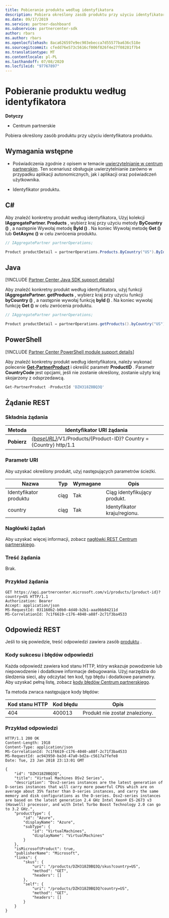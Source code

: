 ```yaml
---
title: Pobieranie produktu według identyfikatora
description: Pobiera określony zasób produktu przy użyciu identyfikatora produktu.
ms.date: 09/17/2019
ms.service: partner-dashboard
ms.subservice: partnercenter-sdk
author: rbars
ms.author: rbars
ms.openlocfilehash: 8aca626597e9ec903ebecca7d55577ba636c518e
ms.sourcegitcommit: cfedd76e573c5616cf006f826f4e27f08281f7b4
ms.translationtype: MT
ms.contentlocale: pl-PL
ms.lasthandoff: 07/08/2020
ms.locfileid: "97767897"
---
```

# <a name="get-a-product-by-id"></a>Pobieranie produktu według identyfikatora

**Dotyczy**

- Centrum partnerskie

Pobiera określony zasób produktu przy użyciu identyfikatora produktu.

## <a name="prerequisites"></a>Wymagania wstępne

- Poświadczenia zgodnie z opisem w temacie [uwierzytelnianie w centrum partnerskim](partner-center-authentication.md). Ten scenariusz obsługuje uwierzytelnianie zarówno w przypadku aplikacji autonomicznych, jak i aplikacji oraz poświadczeń użytkownika.

- Identyfikator produktu.

## <a name="c"></a>C\#

Aby znaleźć konkretny produkt według identyfikatora, Użyj kolekcji **IAggregatePartner. Products** , wybierz kraj przy użyciu metody **ByCountry ()** , a następnie Wywołaj metodę **ById ()** . Na koniec Wywołaj metodę **Get ()** lub **GetAsync ()** w celu zwrócenia produktu.

```csharp
// IAggregatePartner partnerOperations;

Product productDetail = partnerOperations.Products.ByCountry("US").ById("DZH318Z0BQ3Q").Get();
```

## <a name="java"></a>Java

[!INCLUDE [Partner Center Java SDK support details](<../includes/java-sdk-support.md>)]

Aby znaleźć konkretny produkt według identyfikatora, użyj funkcji **IAggregatePartner. getProducts** , wybierz kraj przy użyciu funkcji **byCountry ()** , a następnie wywołaj funkcję **byId ()** . Na koniec wywołaj funkcję **Get ()** w celu zwrócenia produktu.

```java
// IAggregatePartner partnerOperations;

Product productDetail = partnerOperations.getProducts().byCountry("US").byId("DZH318Z0BQ3Q").get();
```

## <a name="powershell"></a>PowerShell

[!INCLUDE [Partner Center PowerShell module support details](<../includes/powershell-module-support.md>)]

Aby znaleźć konkretny produkt według identyfikatora, należy wykonać polecenie [**Get-PartnerProduct**](https://github.com/Microsoft/Partner-Center-PowerShell/blob/master/docs/help/Get-PartnerProduct.md) i określić parametr **ProductID** . Parametr **CountryCode** jest opcjami, jeśli nie zostanie określony, zostanie użyty kraj skojarzony z odsprzedawcą.

```powershell
Get-PartnerProduct -ProductId 'DZH318Z0BQ3Q'
```

## <a name="rest-request"></a>Żądanie REST

### <a name="request-syntax"></a>Składnia żądania

| Metoda  | Identyfikator URI żądania                                                                                   |
|---------|-----------------------------------------------------------------------------------------------|
| **Pobierz** | [*{baseURL}*](partner-center-rest-urls.md)/V1/Products/{Product-ID}? Country = {Country} http/1.1  |

### <a name="uri-parameter"></a>Parametr URI

Aby uzyskać określony produkt, użyj następujących parametrów ścieżki.

| Nazwa                   | Typ     | Wymagane | Opis                                                     |
|------------------------|----------|----------|-----------------------------------------------------------------|
| Identyfikator produktu             | ciąg   | Tak      | Ciąg identyfikujący produkt.                           |
| country                | ciąg   | Tak      | Identyfikator kraju/regionu.                                            |

### <a name="request-headers"></a>Nagłówki żądań

Aby uzyskać więcej informacji, zobacz [nagłówki REST Centrum partnerskiego](headers.md).

### <a name="request-body"></a>Treść żądania

Brak.

### <a name="request-example"></a>Przykład żądania

```http
GET https://api.partnercenter.microsoft.com/v1/products/{product-id}?country=US HTTP/1.1
Authorization: Bearer
Accept: application/json
MS-RequestId: 031160b2-b0b0-4d40-b2b1-aaa9bb84211d
MS-CorrelationId: 7c1f6619-c176-4040-a88f-2c71f3ba4533
```

## <a name="rest-response"></a>Odpowiedź REST

Jeśli to się powiedzie, treść odpowiedzi zawiera zasób [produktu](product-resources.md#product) .

### <a name="response-success-and-error-codes"></a>Kody sukcesu i błędów odpowiedzi

Każda odpowiedź zawiera kod stanu HTTP, który wskazuje powodzenie lub niepowodzenie i dodatkowe informacje debugowania. Użyj narzędzia do śledzenia sieci, aby odczytać ten kod, typ błędu i dodatkowe parametry. Aby uzyskać pełną listę, zobacz [kody błędów Centrum partnerskiego](error-codes.md).

Ta metoda zwraca następujące kody błędów:

| Kod stanu HTTP     | Kod błędu   | Opis                                                                |
|----------------------|--------------|----------------------------------------------------------------------------|
| 404                  | 400013       | Produkt nie został znaleziony.                                                     |

### <a name="response-example"></a>Przykład odpowiedzi

```http
HTTP/1.1 200 OK
Content-Length: 1918
Content-Type: application/json
MS-CorrelationId: 7c1f6619-c176-4040-a88f-2c71f3ba4533
MS-RequestId: ac943950-ba3d-47a0-bd2a-c5617a7fefe8
Date: Tue, 23 Jan 2018 23:13:01 GMT

{
    "id": "DZH318Z0BQ3Q",
    "title": "Virtual Machines DSv2 Series",
    "description": "Dsv2-series instances are the latest generation of D-series instances that will carry more powerful CPUs which are on average about 35% faster than D-series instances, and carry the same memory and disk configurations as the D-series. Dsv2-series instances are based on the latest generation 2.4 GHz Intel Xeon® E5-2673 v3 (Haswell) processor, and with Intel Turbo Boost Technology 2.0 can go to 3.2 GHz.",
    "productType": {
        "id": "Azure",
        "displayName": "Azure",
        "subType": {
            "id": "VirtualMachines",
            "displayName": "VirtualMachines"
        }
    },
    "isMicrosoftProduct": true,
    "publisherName": "Microsoft",
    "links": {
        "skus": {
            "uri": "/products/DZH318Z0BQ3Q/skus?country=US",
            "method": "GET",
            "headers": []
        },
        "self": {
            "uri": "/products/DZH318Z0BQ3Q?country=US",
            "method": "GET",
            "headers": []
        }
    }
}
```
